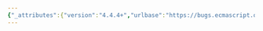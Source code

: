 ```yaml
---
{"_attributes":{"version":"4.4.4+","urlbase":"https://bugs.ecmascript.org/","maintainer":"dherman@mozilla.com"},"bug":{"bug_id":842,"creation_ts":"2012-10-27 16:40:00 -0700","short_desc":"15.16.5.2: \"Append p\"","delta_ts":"2012-11-23 09:45:18 -0800","product":"Draft for 6th Edition","component":"editorial issue","version":"Rev 11: October 26, 2012 Draft","rep_platform":"All","op_sys":"All","bug_status":"RESOLVED","resolution":"FIXED","priority":"Normal","bug_severity":"normal","everconfirmed":true,"reporter":{"uid":"jmdyck","name":"Michael Dyck"},"assigned_to":{"uid":"allen","name":"Allen Wirfs-Brock"},"long_desc":[{"commentid":2236,"comment_count":0,"who":{"uid":"jmdyck","name":"Michael Dyck"},"bug_when":"2012-10-27 16:40:32 -0700","thetext":"In 15.16.5.2 \"Set.prototype.add (value )\",\nstep 6 says:\n    Append p as the last element of entries.\n\nI'm pretty sure that \"p\" should be \"value\"."},{"commentid":2283,"comment_count":1,"who":{"uid":"allen","name":"Allen Wirfs-Brock"},"bug_when":"2012-10-29 16:04:27 -0700","thetext":"corrected in rev 12 editor's draft"},{"commentid":2565,"comment_count":2,"who":{"uid":"allen","name":"Allen Wirfs-Brock"},"bug_when":"2012-11-23 09:45:18 -0800","thetext":"corrected in rev 12, Nov. 22, 2012 draft"}]}}
---
```

